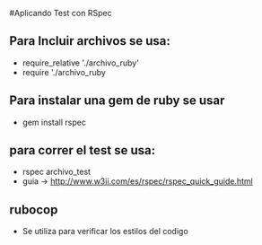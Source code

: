 #Aplicando Test con RSpec

## Para Incluir archivos se usa:

*	require_relative './archivo_ruby'
*	require './archivo_ruby

## Para instalar una gem de ruby se usar

*	gem install rspec

## para correr el test se usa:

*	rspec archivo_test
*	guia -> http://www.w3ii.com/es/rspec/rspec_quick_guide.html

## rubocop

*	Se utiliza para verificar los estilos del codigo